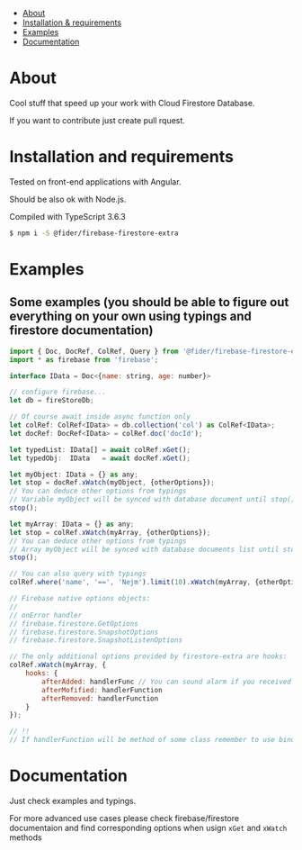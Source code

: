 - [About](#about)
- [Installation & requirements](#installation-and-requirements)
- [Examples](#examples)
- [Documentation](#documentation)

# About
Cool stuff that speed up your work with Cloud Firestore Database.

If you want to contribute just create pull rquest.

# Installation and requirements
Tested on front-end applications with Angular.

Should be also ok with Node.js.

Compiled with TypeScript 3.6.3

```sh
$ npm i -S @fider/firebase-firestore-extra
```

# Examples

## Some examples (you should be able to figure out everything on your own using typings and firestore documentation)
```js
import { Doc, DocRef, ColRef, Query } from '@fider/firebase-firestore-extra';
import * as firebase from 'firebase';

interface IData = Doc<{name: string, age: number}>

// configure firebase... 
let db = fireStoreDb;

// Of course await inside async function only
let colRef: ColRef<IData> = db.collection('col') as ColRef<IData>;
let docRef: DocRef<IData> = colRef.doc('docId');

let typedList: IData[] = await colRef.xGet();
let typedObj:  IData   = await docRef.xGet();

let myObject: IData = {} as any;
let stop = docRef.xWatch(myObject, {otherOptions});
// You can deduce other options from typings
// Variable myObject will be synced with database document until stop() called
stop(); 

let myArray: IData = {} as any;
let stop = colRef.xWatch(myArray, {otherOptions});
// You can deduce other options from typings
// Array myObject will be synced with database documents list until stop() called
stop();

// You can also query with typings
colRef.where('name', '==', 'Nejm').limit(10).xWatch(myArray, {otherOptions});

// Firebase native options objects:
//
// onError handler
// firebase.firestore.GetOptions
// firebase.firestore.SnapshotOptions
// firebase.firestore.SnapshotListenOptions

// The only additional options provided by firestore-extra are hooks:
colRef.xWatch(myArray, {
    hooks: {
        afterAdded: handlerFunc // You can sound alarm if you received new document created later than Date.now()
        afterMofified: handlerFunction
        afterRemoved: handlerFunction
    }
});

// !!
// If handlerFunction will be method of some class remember to use bind

```


# Documentation

Just check examples and typings.

For more advanced use cases please check firebase/firestore documentaion and find corresponding options when usign `xGet` and `xWatch` methods
